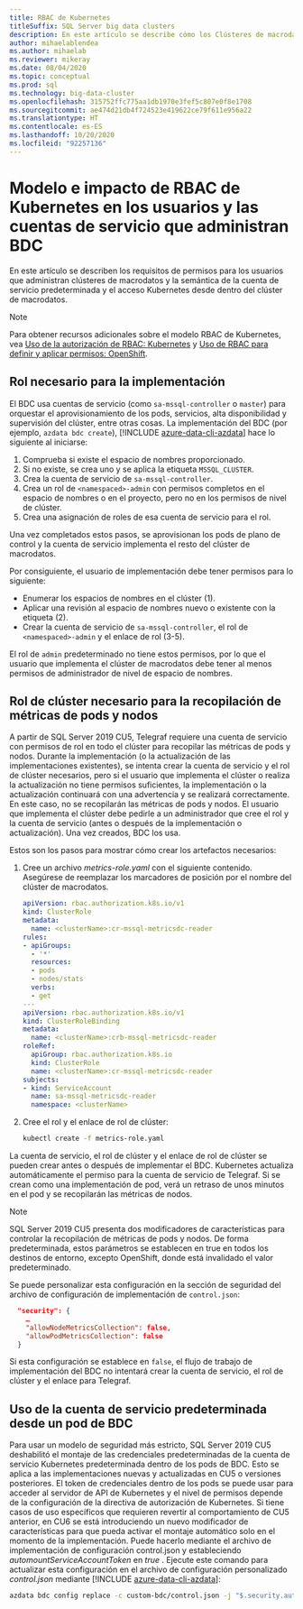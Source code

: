 ```yaml
---
title: RBAC de Kubernetes
titleSuffix: SQL Server big data clusters
description: En este artículo se describe cómo los Clústeres de macrodatos de SQL Server usan RBAC con Kubernetes.
author: mihaelablendea
ms.author: mihaelab
ms.reviewer: mikeray
ms.date: 08/04/2020
ms.topic: conceptual
ms.prod: sql
ms.technology: big-data-cluster
ms.openlocfilehash: 315752ffc775aa1db1970e3fef5c807e0f8e1708
ms.sourcegitcommit: ae474d21db4f724523e419622ce79f611e956a22
ms.translationtype: HT
ms.contentlocale: es-ES
ms.lasthandoff: 10/20/2020
ms.locfileid: "92257136"
---
```

# <a name="kubernetes-rbac-model--impact-on-users-and-service-accounts-managing-bdc"></a>Modelo e impacto de RBAC de Kubernetes en los usuarios y las cuentas de servicio que administran BDC

En este artículo se describen los requisitos de permisos para los usuarios que administran clústeres de macrodatos y la semántica de la cuenta de servicio predeterminada y el acceso Kubernetes desde dentro del clúster de macrodatos.

> [!NOTE]
> Para obtener recursos adicionales sobre el modelo RBAC de Kubernetes, vea [Uso de la autorización de RBAC: Kubernetes](https://kubernetes.io/docs/reference/access-authn-authz/rbac/) y [Uso de RBAC para definir y aplicar permisos: OpenShift](https://docs.openshift.com/container-platform/4.4/authentication/using-rbac.html).

## <a name="role-required-for-deployment"></a>Rol necesario para la implementación

El BDC usa cuentas de servicio (como `sa-mssql-controller` o `master`) para orquestar el aprovisionamiento de los pods, servicios, alta disponibilidad y supervisión del clúster, entre otras cosas. La implementación del BDC (por ejemplo, `azdata bdc create`), [!INCLUDE [azure-data-cli-azdata](../includes/azure-data-cli-azdata.md)] hace lo siguiente al iniciarse:

1. Comprueba si existe el espacio de nombres proporcionado.
2. Si no existe, se crea uno y se aplica la etiqueta `MSSQL_CLUSTER`.
3. Crea la cuenta de servicio de `sa-mssql-controller`.
4. Crea un rol de `<namespaced>-admin` con permisos completos en el espacio de nombres o en el proyecto, pero no en los permisos de nivel de clúster.
5. Crea una asignación de roles de esa cuenta de servicio para el rol.

Una vez completados estos pasos, se aprovisionan los pods de plano de control y la cuenta de servicio implementa el resto del clúster de macrodatos.  

Por consiguiente, el usuario de implementación debe tener permisos para lo siguiente:

- Enumerar los espacios de nombres en el clúster (1).
- Aplicar una revisión al espacio de nombres nuevo o existente con la etiqueta (2).
- Crear la cuenta de servicio de `sa-mssql-controller`, el rol de `<namespaced>-admin` y el enlace de rol (3-5).

El rol de `admin` predeterminado no tiene estos permisos, por lo que el usuario que implementa el clúster de macrodatos debe tener al menos permisos de administrador de nivel de espacio de nombres.

## <a name="cluster-role-required-for-pods-and-nodes-metrics-collection"></a>Rol de clúster necesario para la recopilación de métricas de pods y nodos

A partir de SQL Server 2019 CU5, Telegraf requiere una cuenta de servicio con permisos de rol en todo el clúster para recopilar las métricas de pods y nodos. Durante la implementación (o la actualización de las implementaciones existentes), se intenta crear la cuenta de servicio y el rol de clúster necesarios, pero si el usuario que implementa el clúster o realiza la actualización no tiene permisos suficientes, la implementación o la actualización continuará con una advertencia y se realizará correctamente. En este caso, no se recopilarán las métricas de pods y nodos. El usuario que implementa el clúster debe pedirle a un administrador que cree el rol y la cuenta de servicio (antes o después de la implementación o actualización). Una vez creados, BDC los usa. 

Estos son los pasos para mostrar cómo crear los artefactos necesarios:

1. Cree un archivo *metrics-role.yaml* con el siguiente contenido. Asegúrese de reemplazar los marcadores de posición *<clusterName>* por el nombre del clúster de macrodatos.

   ```yaml
   apiVersion: rbac.authorization.k8s.io/v1
   kind: ClusterRole
   metadata:
     name: <clusterName>:cr-mssql-metricsdc-reader
   rules:
   - apiGroups:
     - '*'
     resources:
     - pods
     - nodes/stats
     verbs:
     - get
   ---
   apiVersion: rbac.authorization.k8s.io/v1
   kind: ClusterRoleBinding
   metadata:
     name: <clusterName>:crb-mssql-metricsdc-reader
   roleRef:
     apiGroup: rbac.authorization.k8s.io
     kind: ClusterRole
     name: <clusterName>:cr-mssql-metricsdc-reader
   subjects:
   - kind: ServiceAccount
     name: sa-mssql-metricsdc-reader
     namespace: <clusterName>
   ```

2. Cree el rol y el enlace de rol de clúster:

   ```bash
   kubectl create -f metrics-role.yaml
   ```

La cuenta de servicio, el rol de clúster y el enlace de rol de clúster se pueden crear antes o después de implementar el BDC. Kubernetes actualiza automáticamente el permiso para la cuenta de servicio de Telegraf. Si se crean como una implementación de pod, verá un retraso de unos minutos en el pod y se recopilarán las métricas de nodos.

> [!NOTE]
> SQL Server 2019 CU5 presenta dos modificadores de características para controlar la recopilación de métricas de pods y nodos. De forma predeterminada, estos parámetros se establecen en true en todos los destinos de entorno, excepto OpenShift, donde está invalidado el valor predeterminado. 

Se puede personalizar esta configuración en la sección de seguridad del archivo de configuración de implementación de `control.json`:

```json
  "security": {
    …
    "allowNodeMetricsCollection": false,
    "allowPodMetricsCollection": false
  }
```

Si esta configuración se establece en `false`, el flujo de trabajo de implementación del BDC no intentará crear la cuenta de servicio, el rol de clúster y el enlace para Telegraf.

## <a name="default-service-account-usage-from-within-a-bdc-pod"></a>Uso de la cuenta de servicio predeterminada desde un pod de BDC

Para usar un modelo de seguridad más estricto, SQL Server 2019 CU5 deshabilitó el montaje de las credenciales predeterminadas de la cuenta de servicio Kubernetes predeterminada dentro de los pods de BDC. Esto se aplica a las implementaciones nuevas y actualizadas en CU5 o versiones posteriores.
El token de credenciales dentro de los pods se puede usar para acceder al servidor de API de Kubernetes y el nivel de permisos depende de la configuración de la directiva de autorización de Kubernetes. Si tiene casos de uso específicos que requieren revertir al comportamiento de CU5 anterior, en CU6 se está introduciendo un nuevo modificador de características para que pueda activar el montaje automático solo en el momento de la implementación. Puede hacerlo mediante el archivo de implementación de configuración control.json y estableciendo *automountServiceAccountToken* en *true* . Ejecute este comando para actualizar esta configuración en el archivo de configuración personalizado *control.json* mediante [!INCLUDE [azure-data-cli-azdata](../includes/azure-data-cli-azdata.md)]: 

``` bash
azdata bdc config replace -c custom-bdc/control.json -j "$.security.automountServiceAccountToken=true"
```
